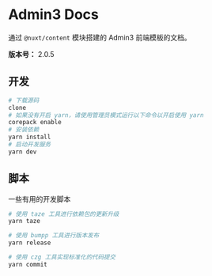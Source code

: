 # Admin3 Docs

通过 `@nuxt/content` 模块搭建的 Admin3 前端模板的文档。

**版本号：**
2.0.5

## 开发
```sh
# 下载源码
clone
# 如果没有开启 yarn，请使用管理员模式运行以下命令以开启使用 yarn
corepack enable
# 安装依赖
yarn install
# 启动开发服务
yarn dev
```

## 脚本

一些有用的开发脚本

```sh
# 使用 taze 工具进行依赖包的更新升级
yarn taze

# 使用 bumpp 工具进行版本发布
yarn release

# 使用 czg 工具实现标准化的代码提交
yarn commit
```
